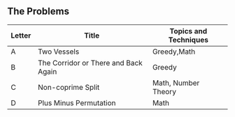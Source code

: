 ## The Problems

|  Letter | Title                     | Topics and Techniques                          |
|---------|---------------------------|-----------------------------|
|  A | Two Vessels           | Greedy,Math                        |
|  B | The Corridor or There and Back Again            | Greedy          |
|  C | Non-coprime Split        |Math, Number Theory       |
|  D | Plus Minus Permutation        |Math      |
